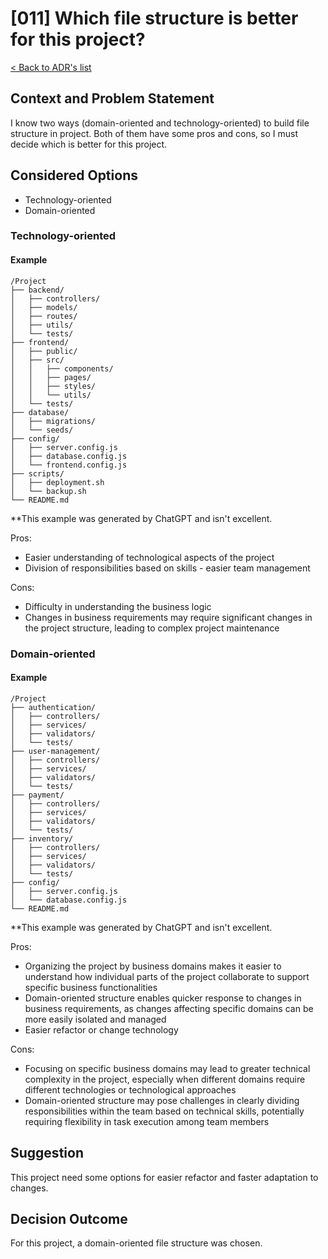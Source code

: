 # [011] Which file structure is better for this project?
[< Back to ADR's list](README.md)

## Context and  Problem Statement
I know two ways (domain-oriented and technology-oriented) to build file structure in project. Both of them have some pros and cons, so I must decide which is better for this project.

## Considered Options
- Technology-oriented
- Domain-oriented

### Technology-oriented 
#### Example
```shell
/Project
├── backend/
│   ├── controllers/
│   ├── models/
│   ├── routes/
│   ├── utils/
│   └── tests/
├── frontend/
│   ├── public/
│   ├── src/
│   │   ├── components/
│   │   ├── pages/
│   │   ├── styles/
│   │   └── utils/
│   └── tests/
├── database/
│   ├── migrations/
│   └── seeds/
├── config/
│   ├── server.config.js
│   ├── database.config.js
│   └── frontend.config.js
├── scripts/
│   ├── deployment.sh
│   └── backup.sh
└── README.md
```
**This example was generated by ChatGPT and isn't excellent.

Pros:
- Easier understanding of technological aspects of the project
- Division of responsibilities based on skills - easier team management

Cons:
- Difficulty in understanding the business logic
- Changes in business requirements may require significant changes in the project structure, leading to complex project maintenance

### Domain-oriented
#### Example
```shell
/Project
├── authentication/
│   ├── controllers/
│   ├── services/
│   ├── validators/
│   └── tests/
├── user-management/
│   ├── controllers/
│   ├── services/
│   ├── validators/
│   └── tests/
├── payment/
│   ├── controllers/
│   ├── services/
│   ├── validators/
│   └── tests/
├── inventory/
│   ├── controllers/
│   ├── services/
│   ├── validators/
│   └── tests/
├── config/
│   ├── server.config.js
│   └── database.config.js
└── README.md
```
**This example was generated by ChatGPT and isn't excellent.

Pros:
- Organizing the project by business domains makes it easier to understand how individual parts of the project collaborate to support specific business functionalities
- Domain-oriented structure enables quicker response to changes in business requirements, as changes affecting specific domains can be more easily isolated and managed
- Easier refactor or change technology

Cons:
- Focusing on specific business domains may lead to greater technical complexity in the project, especially when different domains require different technologies or technological approaches
- Domain-oriented structure may pose challenges in clearly dividing responsibilities within the team based on technical skills, potentially requiring flexibility in task execution among team members

## Suggestion
This project need some options for easier refactor and faster adaptation to changes.

## Decision Outcome
For this project, a domain-oriented file structure was chosen.